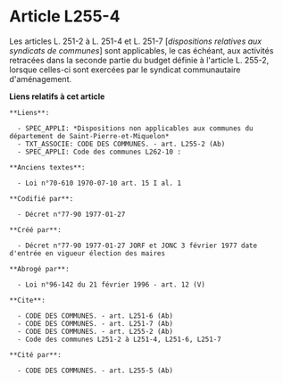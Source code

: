 # Article L255-4

Les articles L. 251-2 à L. 251-4 et L. 251-7 [*dispositions relatives aux syndicats de communes*] sont applicables, le cas
échéant, aux activités retracées dans la seconde partie du budget définie à l'article L. 255-2, lorsque celles-ci sont
exercées par le syndicat communautaire d'aménagement.

**Liens relatifs à cet article**

	**Liens**:

	  - SPEC_APPLI: *Dispositions non applicables aux communes du département de Saint-Pierre-et-Miquelon*
	  - TXT_ASSOCIE: CODE DES COMMUNES. - art. L255-2 (Ab)
	  - SPEC_APPLI: Code des communes L262-10 :

	**Anciens textes**:

	  - Loi n°70-610 1970-07-10 art. 15 I al. 1

	**Codifié par**:

	  - Décret n°77-90 1977-01-27

	**Créé par**:

	  - Décret n°77-90 1977-01-27 JORF et JONC 3 février 1977 date d'entrée en vigueur élection des maires

	**Abrogé par**:

	  - Loi n°96-142 du 21 février 1996 - art. 12 (V)

	**Cite**:

	  - CODE DES COMMUNES. - art. L251-6 (Ab)
	  - CODE DES COMMUNES. - art. L251-7 (Ab)
	  - CODE DES COMMUNES. - art. L255-2 (Ab)
	  - Code des communes L251-2 à L251-4, L251-6, L251-7

	**Cité par**:

	  - CODE DES COMMUNES. - art. L255-5 (Ab)
